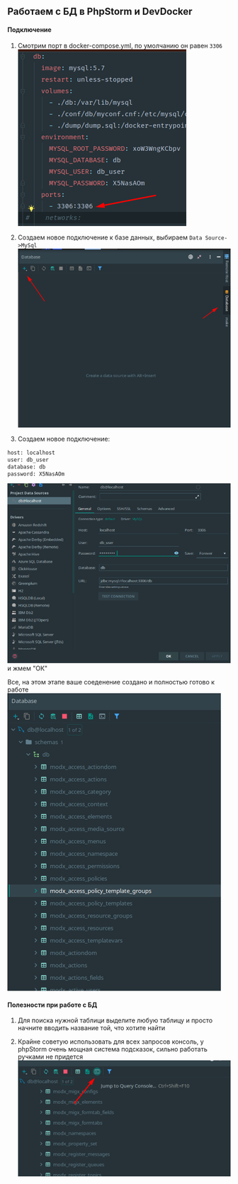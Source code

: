 ## Работаем с БД в PhpStorm и DevDocker

#### Подключение

1. Смотрим порт в docker-compose.yml, по умолчанию он равен `3306`
![](./images/db_snap2.png)

1. Создаем новое подключение к базе данных, выбираем
`Data Source->MySql`
![Создание](./images/db_snap1.png)

1. Создаем новое подключение:
```editorconfig
host: localhost
user: db_user
database: db
password: X5NasAOm
```
![](./images/db_snap3.png)
и жмем "ОК"

Все, на этом этапе ваше соеденение создано и полностью
готово к работе
![](./images/db_snap4.png)

#### Полезности при работе с БД

1. Для поиска нужной таблици выделите любую таблицу 
и просто начните вводить название той, что хотите найти

1. Крайне советую использовать для всех запросов консоль, у phpStorm 
очень мощная система подсказок, сильно работать ручками не придется
![](./images/db_snap5.png)